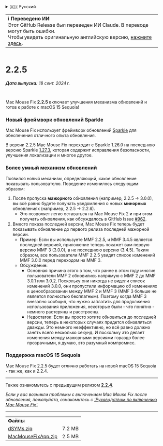 <details>
<summary>🇷🇺 Русский</summary>

[🇬🇧 English (GitHub Release)](https://github.com/noah-nuebling/mac-mouse-fix/releases/tag/2.2.5)\
[🇦🇩 Català](https://redirect.macmousefix.com/?target=mmf-release&tag=2.2.5&locale=ca)\
[🇩🇪 Deutsch](https://redirect.macmousefix.com/?target=mmf-release&tag=2.2.5&locale=de)\
[🇪🇸 Español](https://redirect.macmousefix.com/?target=mmf-release&tag=2.2.5&locale=es)\
[🇫🇷 Français](https://redirect.macmousefix.com/?target=mmf-release&tag=2.2.5&locale=fr)\
[🇮🇩 Indonesia](https://redirect.macmousefix.com/?target=mmf-release&tag=2.2.5&locale=id)\
[🇮🇹 Italiano](https://redirect.macmousefix.com/?target=mmf-release&tag=2.2.5&locale=it)\
[🇭🇺 Magyar](https://redirect.macmousefix.com/?target=mmf-release&tag=2.2.5&locale=hu)\
[🇳🇱 Nederlands](https://redirect.macmousefix.com/?target=mmf-release&tag=2.2.5&locale=nl)\
[🇵🇱 Polski](https://redirect.macmousefix.com/?target=mmf-release&tag=2.2.5&locale=pl)\
[🇧🇷 Português (Brasil)](https://redirect.macmousefix.com/?target=mmf-release&tag=2.2.5&locale=pt-BR)\
[🇵🇹 Português (Portugal)](https://redirect.macmousefix.com/?target=mmf-release&tag=2.2.5&locale=pt-PT)\
[🇷🇴 Română](https://redirect.macmousefix.com/?target=mmf-release&tag=2.2.5&locale=ro)\
[🇸🇪 Svenska](https://redirect.macmousefix.com/?target=mmf-release&tag=2.2.5&locale=sv)\
[🇻🇳 Tiếng Việt](https://redirect.macmousefix.com/?target=mmf-release&tag=2.2.5&locale=vi)\
[🇹🇷 Türkçe](https://redirect.macmousefix.com/?target=mmf-release&tag=2.2.5&locale=tr)\
[🇨🇿 Čeština](https://redirect.macmousefix.com/?target=mmf-release&tag=2.2.5&locale=cs)\
[🇬🇷 Ελληνικά](https://redirect.macmousefix.com/?target=mmf-release&tag=2.2.5&locale=el)\
**🇷🇺 Русский**\
[🇺🇦 Українська](https://redirect.macmousefix.com/?target=mmf-release&tag=2.2.5&locale=uk)\
[🇮🇱 עברית](https://redirect.macmousefix.com/?target=mmf-release&tag=2.2.5&locale=he)\
[🇸🇦 العربية](https://redirect.macmousefix.com/?target=mmf-release&tag=2.2.5&locale=ar)\
[🇮🇳 हिन्दी](https://redirect.macmousefix.com/?target=mmf-release&tag=2.2.5&locale=hi)\
[🇹🇭 ไทย](https://redirect.macmousefix.com/?target=mmf-release&tag=2.2.5&locale=th)\
[🇨🇳 中文 (简体)](https://redirect.macmousefix.com/?target=mmf-release&tag=2.2.5&locale=zh-Hans)\
[🇨🇳 中文 (繁體)](https://redirect.macmousefix.com/?target=mmf-release&tag=2.2.5&locale=zh-Hant)\
[🇭🇰 中文（香港)](https://redirect.macmousefix.com/?target=mmf-release&tag=2.2.5&locale=zh-HK)\
[🇯🇵 日本語](https://redirect.macmousefix.com/?target=mmf-release&tag=2.2.5&locale=ja)\
[🇰🇷 한국어](https://redirect.macmousefix.com/?target=mmf-release&tag=2.2.5&locale=ko)\
[Help translate Mac Mouse Fix to different languages!](https://github.com/noah-nuebling/mac-mouse-fix/discussions/731)
</details>
<table align=><td>
<b>ℹ️ Переведено ИИ</b><br>
Этот GitHub Release был переведен ИИ Claude. В переводе могут быть ошибки.<br>
Чтобы увидеть оригинальную английскую версию, <a href="https://github.com/noah-nuebling/mac-mouse-fix/releases/tag/2.2.5">нажмите здесь</a>.
</td></table>

<table></table>

# 2.2.5
***Дата выпуска:** 18 сент. 2024 г.*

<br>

Mac Mouse Fix **2.2.5** включает улучшения механизма обновлений и готов к работе с macOS 15 Sequoia!

### Новый фреймворк обновлений Sparkle

Mac Mouse Fix использует фреймворк обновлений [Sparkle](https://sparkle-project.org/) для обеспечения отличного опыта обновления.

В версии 2.2.5 Mac Mouse Fix переходит с Sparkle 1.26.0 на последнюю версию Sparkle [1.27.3](https://github.com/sparkle-project/Sparkle/releases/tag/1.27.3), которая содержит исправления безопасности, улучшения локализации и многое другое.

### Более умный механизм обновлений

Появился новый механизм, определяющий, какое обновление показывать пользователю. Поведение изменилось следующим образом:

1. После пропуска **мажорного** обновления (например, 2.2.5 -> 3.0.0), вы всё равно будете получать уведомления о новых **минорных** обновлениях (например, 2.2.5 -> 2.2.6).
    - Это позволяет легко оставаться на Mac Mouse Fix 2 и при этом получать обновления, как обсуждалось в GitHub Issue [#962](https://github.com/noah-nuebling/mac-mouse-fix/issues/962).
2. Вместо показа последней версии, Mac Mouse Fix теперь будет показывать обновление до первого релиза последней мажорной версии.
    - Пример: Если вы используете MMF 2.2.5, и MMF 3.4.5 является последней версией, приложение теперь покажет вам первую версию MMF 3 (3.0.0), а не последнюю версию (3.4.5). Таким образом, все пользователи MMF 2.2.5 увидят список изменений MMF 3.0.0 перед переходом на MMF 3.
    - Обсуждение:
        - Основная причина этого в том, что ранее в этом году многие пользователи MMF 2 обновились напрямую с MMF 2 до MMF 3.0.1 или 3.0.2. Поскольку они никогда не видели список изменений 3.0.0, они пропустили информацию об изменениях в ценообразовании между MMF 2 и MMF 3 (MMF 3 больше не является полностью бесплатным). Поэтому когда MMF 3 внезапно сообщил, что нужно заплатить для продолжения использования приложения, некоторые были - что понятно - немного растеряны и расстроены.
        - Недостаток: Если вы просто хотите обновиться до последней версии, теперь в некоторых случаях придется обновляться дважды. Это немного неэффективно, но всё равно должно занять всего несколько секунд. И поскольку это делает изменения между мажорными версиями гораздо более прозрачными, я думаю, это разумный компромисс.

### Поддержка macOS 15 Sequoia

Mac Mouse Fix 2.2.5 будет отлично работать на новой macOS 15 Sequoia - так же, как и 2.2.4.

---

Также ознакомьтесь с предыдущим релизом [**2.2.4**](https://redirect.macmousefix.com/?target=mmf-release&tag=2.2.4&locale=ru).

*Если у вас возникли проблемы с включением Mac Mouse Fix после обновления, пожалуйста, ознакомьтесь с ['Руководством по включению Mac Mouse Fix'](https://github.com/noah-nuebling/mac-mouse-fix/discussions/861).*

---

<table align="start">
<tr>
    <td colspan=2>
        <b>Файлы</b>
    </td>
</tr>
<tr>
    <td><a href="https://github.com/noah-nuebling/mac-mouse-fix/releases/download/2.2.5/dSYMs.zip">dSYMs.zip</a></td>
    <td>7.2 MB</td>
</tr>
<tr>
    <td><a href="https://github.com/noah-nuebling/mac-mouse-fix/releases/download/2.2.5/MacMouseFixApp.zip">MacMouseFixApp.zip</a></td>
    <td>2.5 MB</td>
</tr>
</table>